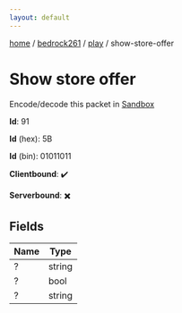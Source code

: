 ```yaml
---
layout: default
---
```


[home](/)  /  [bedrock261](/protocol/bedrock261)  /  [play](/protocol/bedrock261/play)  /  show-store-offer

# Show store offer

Encode/decode this packet in [Sandbox](../../../sandbox/bedrock261#Play.ShowStoreOffer)

**Id**: 91

**Id** (hex): 5B

**Id** (bin): 01011011

**Clientbound**: ✔️

**Serverbound**: ✖️

## Fields

Name | Type
---|---
? | string
? | bool
? | string
